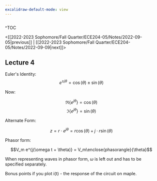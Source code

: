 ```yaml
---
excalidraw-default-mode: view
---
```



```toc

```
^TOC

<[[2022-2023 Sophomore/Fall Quarter/ECE204-05/Notes/2022-09-05|previous]] | [[2022-2023 Sophomore/Fall Quarter/ECE204-05/Notes/2022-09-09|next]]>

## Lecture 4

Euler's Identity:
$$e^{\pm j\theta} = \cos(\theta) \pm \sin(\theta)$$

Now:

$$\Re\{e^{j\theta}\} = \cos(\theta)$$
$$\Im\{e^{j\theta}\} = \sin(\theta)$$

Alternate Form:

$$z = r\cdot e^{j\theta} = r\cos(\theta)+j\cdot r\sin(\theta)$$

Phasor form:

$$V_m e^{j(\omega t + \theta)} = V_m\enclose{phasorangle}{\theta}$$

When representing waves in phasor form, $\omega$ is left out and has to be specified separately.


Bonus points if you plot i(t) - the response of the circuit on maple.

